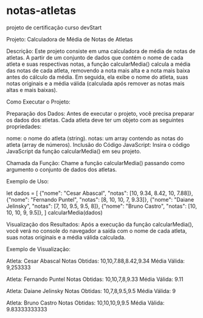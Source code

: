 # notas-atletas
projeto de certificação curso devStart

Projeto: Calculadora de Média de Notas de Atletas

Descrição:
Este projeto consiste em uma calculadora de média de notas de atletas. A partir de um conjunto de dados que contém o nome de cada atleta e suas respectivas notas, a função calcularMedia() calcula a média das notas de cada atleta, removendo a nota mais alta e a nota mais baixa antes do cálculo da média. Em seguida, ela exibe o nome do atleta, suas notas originais e a média válida (calculada após remover as notas mais altas e mais baixas).

Como Executar o Projeto:

Preparação dos Dados: Antes de executar o projeto, você precisa preparar os dados dos atletas. Cada atleta deve ter um objeto com as seguintes propriedades:

nome: o nome do atleta (string).
notas: um array contendo as notas do atleta (array de números).
Inclusão do Código JavaScript: Insira o código JavaScript da função calcularMedia() em seu projeto.

Chamada da Função: Chame a função calcularMedia() passando como argumento o conjunto de dados dos atletas.

Exemplo de Uso:

let dados = [
    {"nome": "Cesar Abascal", "notas": [10, 9.34, 8.42, 10, 7.88]},
    {"nome": "Fernando Puntel", "notas": [8, 10, 10, 7, 9.33]},
    {"nome": "Daiane Jelinsky", "notas": [7, 10, 9.5, 9.5, 8]},
    {"nome": "Bruno Castro", "notas": [10, 10, 10, 9, 9.5]},
]
calcularMedia(dados)

Visualização dos Resultados: Após a execução da função calcularMedia(), você verá no console do navegador a saída com o nome de cada atleta, suas notas originais e a média válida calculada.

Exemplo de Visualização:

Atleta: Cesar Abascal
Notas Obtidas: 10,10,7.88,8.42,9.34
Média Válida: 9,253333

Atleta: Fernando Puntel
Notas Obtidas: 10,10,7,8,9.33
Média Válida: 9.11

Atleta: Daiane Jelinsky
Notas Obtidas: 10,7,8,9.5,9.5
Média Válida: 9

Atleta: Bruno Castro
Notas Obtidas: 10,10,10,9,9.5
Média Válida: 9.83333333333
